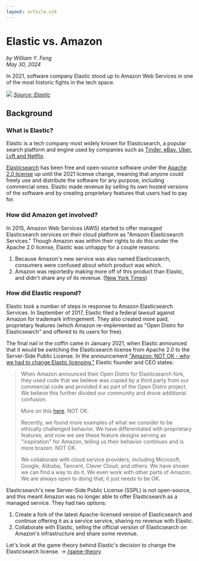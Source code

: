 ```yaml
---
layout: article.njk
---
```


# Elastic vs. Amazon

_by William Y. Feng \
May 30, 2024_

In 2021, software company Elastic stood up to Amazon Web Services in one of the most historic fights in the tech space.

![](https://static-www.elastic.co/v3/assets/bltefdd0b53724fa2ce/blt11797b8c899b0a4f/620d211200f003242ae1138e/announcement-elastic-aws-blog-1680x980.png)
_[Source: Elastic](https://www.elastic.co/blog/elastic-and-amazon-reach-agreement-on-trademark-infringement-lawsuit)_

## Background

### What is Elastic?

Elastic is a tech company most widely known for Elasticsearch, a popular search platform and engine used by companies such as [Tinder, eBay, Uber, Lyft and Netflix](https://www.bbc.com/news/technology-48866151).

[Elasticsearch](https://github.com/elastic/elasticsearch) has been free and open-source software under the [Apache 2.0 license](https://www.apache.org/licenses/LICENSE-2.0) up until the 2021 license change, meaning that anyone could freely use and distribute the software for any purpose, including commercial ones. Elastic made revenue by selling its own hosted versions of the software and by creating proprietary features that users had to pay for.

### How did Amazon get involved?

In 2015, Amazon Web Services (AWS) started to offer managed Elasticsearch services on their cloud platform as "Amazon Elasticsearch Services." Though Amazon was within their rights to do this under the Apache 2.0 license, Elastic was unhappy for a couple reasons:

1. Because Amazon's new service was also named Elasticsearch, consumers were confused about which product was which.
2. Amazon was reportedly making more off of this product than Elastic, and didn't share any of its revenue. ([New York Times](https://www.nytimes.com/2019/12/15/technology/amazon-aws-cloud-competition.html))

### How did Elastic respond?

Elastic took a number of steps in response to Amazon Elasticsearch Services. In September of 2017, Elastic filed a federal lawsuit against Amazon for trademark infringement. They also created more paid, proprietary features (which Amazon re-implemented as "Open Distro for Elasticsearch" and offered to its users for free).

The final nail in the coffin came in January 2021, when Elastic announced that it would be switching the Elasticsearch license from Apache 2.0 to the Server-Side Public License. In the announcement ["Amazon: NOT OK - why we had to change Elastic licensing,"](https://www.elastic.co/blog/why-license-change-aws) Elastic founder and CEO states:

> When Amazon announced their Open Distro for Elasticsearch fork, they used code that we believe was copied by a third party from our commercial code and provided it as part of the Open Distro project. We believe this further divided our community and drove additional confusion.
>
> More on this [here](https://www.elastic.co/blog/dear-search-guard-users-including-amazon-elasticsearch-service-open-distro-and-others). NOT OK.
>
> Recently, we found more examples of what we consider to be ethically challenged behavior. We have differentiated with proprietary features, and now we see these feature designs serving as "inspiration" for Amazon, telling us their behavior continues and is more brazen. NOT OK.
>
> We collaborate with cloud service providers, including Microsoft, Google, Alibaba, Tencent, Clever Cloud, and others. We have shown we can find a way to do it. We even work with other parts of Amazon. We are always open to doing that; it just needs to be OK.

Elasticsearch's new Server-Side Public License (SSPL) is not open-source, and this meant Amazon was no longer able to offer Elasticsearch as a managed service. They had two options:

1. Create a fork of the latest Apache-licensed version of Elasticsearch and continue offering it as a service service, sharing no revenue with Elastic.
2. Collaborate with Elastic, selling the official version of Elasticsearch on Amazon's infrastructure and share some revenue.

Let's look at the game theory behind Elastic's decision to change the Elasticsearch license. -> [/game-theory](/game-theory)
